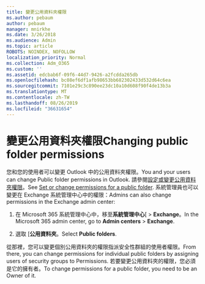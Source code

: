 ```yaml
---
title: 變更公用資料夾權限
ms.author: pebaum
author: pebaum
manager: mnirkhe
ms.date: 3/26/2018
ms.audience: Admin
ms.topic: article
ROBOTS: NOINDEX, NOFOLLOW
localization_priority: Normal
ms.collection: Adm_O365
ms.custom: ''
ms.assetid: edcbab6f-09f6-44d7-9426-a2fcdda265db
ms.openlocfilehash: bc08ef6df1afb98653bb682302433d532d64c6ea
ms.sourcegitcommit: 7101e29c3c890ee23dc10a10d608f90f4de13b3a
ms.translationtype: MT
ms.contentlocale: zh-TW
ms.lasthandoff: 08/26/2019
ms.locfileid: "36631654"
---
```

# <a name="changing-public-folder-permissions"></a><span data-ttu-id="1f300-102">變更公用資料夾權限</span><span class="sxs-lookup"><span data-stu-id="1f300-102">Changing public folder permissions</span></span>

<span data-ttu-id="1f300-103">您和您的使用者可以變更 Outlook 中的公用資料夾權限。</span><span class="sxs-lookup"><span data-stu-id="1f300-103">You and your users can change Public folder permissions in Outlook.</span></span> <span data-ttu-id="1f300-104">請參閱[設定或變更公用資料夾權限](https://support.office.com/article/set-or-change-permissions-for-a-public-folder-b2e0440c-7873-48ec-9ff2-b1a20b723005)。</span><span class="sxs-lookup"><span data-stu-id="1f300-104">See [Set or change permissions for a public folder](https://support.office.com/article/set-or-change-permissions-for-a-public-folder-b2e0440c-7873-48ec-9ff2-b1a20b723005).</span></span> <span data-ttu-id="1f300-105">系統管理員也可以變更在 Exchange 系統管理中心中的權限：</span><span class="sxs-lookup"><span data-stu-id="1f300-105">Admins can also change permissions in the Exchange admin center:</span></span>
  
1.  <span data-ttu-id="1f300-106">在 Microsoft 365 系統管理中心中，移至**系統管理中心**[ \> **Exchange**。</span><span class="sxs-lookup"><span data-stu-id="1f300-106">In the Microsoft 365 admin center, go to **Admin centers** \> **Exchange**.</span></span>
    
2. <span data-ttu-id="1f300-107">選取 [**公用資料夾**。</span><span class="sxs-lookup"><span data-stu-id="1f300-107">Select **Public folders**.</span></span>
    
<span data-ttu-id="1f300-108">從那裡，您可以變更個別公用資料夾的權限指派安全性群組的使用者權限。</span><span class="sxs-lookup"><span data-stu-id="1f300-108">From there, you can change permissions for individual public folders by assigning users of security groups to Permissions.</span></span> <span data-ttu-id="1f300-109">若要變更公用資料夾的權限，您必須是它的擁有者。</span><span class="sxs-lookup"><span data-stu-id="1f300-109">To change permissions for a public folder, you need to be an Owner of it.</span></span>
  

